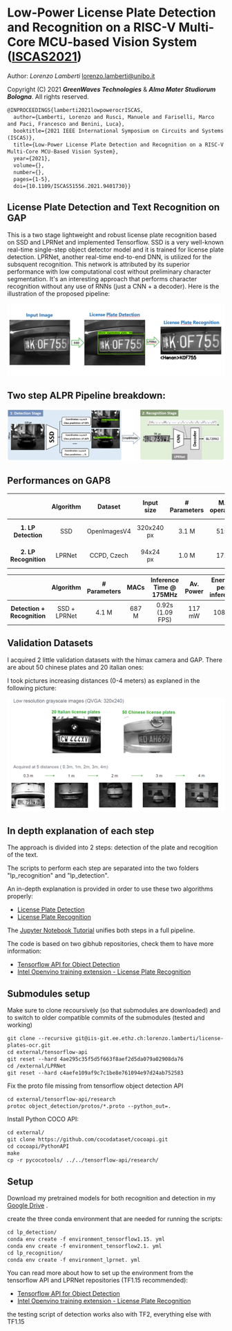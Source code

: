 # Low-Power License Plate Detection and Recognition on a RISC-V Multi-Core MCU-based Vision System ([ISCAS2021](https://iscas2021.org]))

Author: *Lorenzo Lamberti* <lorenzo.lamberti@unibo.it>
        <!-- *Manuele Rusci* <manuele.rusci@unibo.it>
        *Marco Fariselli* <marco.fariselli@greenwaves-technologies.com>
        *Francesco Paci* <francesco.paci@greenwaves-technologies.com>
        *Luca Benini* <lbenini@ethz.ch> -->

Copyright (C) 2021 ***GreenWaves Technologies*** &  ***Alma Mater Studiorum Bologna***. All rights reserved.

~~~~
@INPROCEEDINGS{lamberti2021lowpowerocrISCAS,
  author={Lamberti, Lorenzo and Rusci, Manuele and Fariselli, Marco and Paci, Francesco and Benini, Luca},
  booktitle={2021 IEEE International Symposium on Circuits and Systems (ISCAS)}, 
  title={Low-Power License Plate Detection and Recognition on a RISC-V Multi-Core MCU-Based Vision System}, 
  year={2021},
  volume={},
  number={},
  pages={1-5},
  doi={10.1109/ISCAS51556.2021.9401730}}
~~~~

## License Plate Detection and Text Recognition on GAP 


This is a two stage lightweight and robust license plate recognition based on SSD and LPRNet and implemented Tensorflow.
SSD is a very well-known real-time single-step object detector model and it is trained for license plate detection. 
LPRNet, another real-time end-to-end DNN, is utilized for the subsquent recognition. 
This network is attributed by its superior performance with low computational cost without preliminary character segmentation. 
It's an interesting approach that performs character recognition without any use of RNNs (just a CNN + a decoder).
Here is the illustration of the proposed pipeline:

![image](images/2_step_lpr_flow.PNG)

## Two step ALPR Pipeline breakdown:

![image](images/SSD_and_LPRNet_pipeline.PNG)

## Performances on GAP8


|                       | Algorithm |   Dataset    | Input size | # Parameters | MAC operations | Inference Time @ 175MHz |   Accuracy    |
| :-------------------: | :-------: | :----------: | :--------: | :----------: | :------------: | :---------------------: | :-----------: |
|  **1. LP Detection**  |    SSD    | OpenImagesV4 | 320x240 px |    3.1 M     |     515 M      |    0.557s (1.73 FPS)    |   mAP 38.9%   |
| **2. LP Recognition** |  LPRNet   | CCPD, Czech  |  94x24 px  |    1.0 M     |     172 M      |    0.343s (1.62 FPS)    | LP-RR >99.13% |


|                             |  Algorithm   | # Parameters | MACs  | Inference Time @ 175MHz | Av. Power | Energy-per-inference |
| :-------------------------: | :----------: | :----------: | :---: | :---------------------: | :-------: | :------------------: |
| **Detection + Recognition** | SSD + LPRNet |    4.1 M     | 687 M |    0.92s (1.09 FPS)     |  117 mW   |        108mJ         |



## Validation Datasets

I acquired 2 little validation datasets with the himax camera and GAP. There are about 50 chinese plates and 20 italian ones:

<!-- - [Italian License Plates](./Licence-plate-recognition/dataset/my_dataset)
- [Chinese License Plates](./Licence-plate-recognition/dataset/my_dataset_china) -->

I took pictures increasing distances (0-4 meters) as explaned in the following picture:

![image](images/my_valid_dataset.PNG)


## In depth explanation of each step

The approach is divided into 2 steps: detection of the plate and recogition of the text.

The scripts to perform each step are separated into the two folders "lp_recognition" and "lp_detection". 

An in-depth explanation is provided in order to use these two algorithms properly:

- [License Plate Detection](lp_detection/README.md)
- [License Plate Recognition](lp_recognition/README.md)

The [Jupyter Notebook Tutorial](license-plate-ocr-tutorial.ipynb) unifies both steps in a full pipeline.

The code is based on two gibhub repositories, check them to have more information:
- [Tensorflow API for Object Detection](https://github.com/tensorflow/models/tree/master/research/object_detection)
- [Intel Openvino training extension - License Plate Recognition](https://github.com/openvinotoolkit/training_extensions/tree/develop/misc/tensorflow_toolkit/lpr)

## Submodules setup
Make sure to clone recoursively (so that submodules are downloaded) and to switch to older compatible commits of the submodules (tested and working)

```
git clone --recursive git@iis-git.ee.ethz.ch:lorenzo.lamberti/license-plates-ocr.git
cd external/tensorflow-api
git reset --hard 4ae295c35f5d5f663f8aef2d5da079a02908da76
cd /external/LPRNet
git reset --hard c4aefe109af9c7c1be8e761094e97d24ab752583
```

Fix the proto file missing from tensorflow object detection API

```
cd external/tensorflow-api/research
protoc object_detection/protos/*.proto --python_out=.
```

Install Python COCO API:

```
cd external/
git clone https://github.com/cocodataset/cocoapi.git
cd cocoapi/PythonAPI
make
cp -r pycocotools/ ../../tensorflow-api/research/
```



## Setup
Download my pretrained models for both recognition and detection in my [Google Drive](https://drive.google.com/open?id=1LCI-aRiPJ1Ez3BEYVcF8zVXTe4isMNbG) .

create the three conda environment that are needed for running the scripts:
```
cd lp_detection/
conda env create -f environment_tensorflow1.15. yml
conda env create -f environment_tensorflow2.1. yml
cd lp_recognition/
conda env create -f environment_lprnet. yml
```

You can read more about how to set up the environment from the tensorflow API and LPRNet repositories
(TF1.15 recommended):
- [Tensorflow API for Object Detection](https://github.com/tensorflow/models/tree/master/research/object_detection)
- [Intel Openvino training extension - License Plate Recognition](https://github.com/openvinotoolkit/training_extensions/tree/develop/misc/tensorflow_toolkit/lpr)

the testing script of detection works also with TF2, everything else with TF1.15



<!-- ## Related work on Parallel-Ultra-Low-Power TinyML: -->
